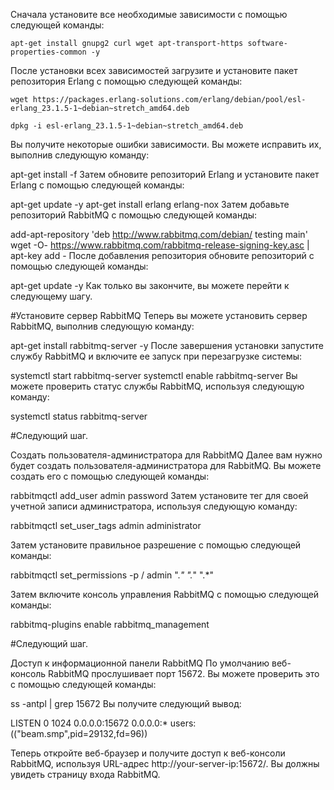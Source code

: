 Сначала установите все необходимые зависимости с помощью следующей команды:

```
apt-get install gnupg2 curl wget apt-transport-https software-properties-common -y
```

После установки всех зависимостей загрузите и установите пакет репозитория Erlang с помощью следующей команды:

```
wget https://packages.erlang-solutions.com/erlang/debian/pool/esl-erlang_23.1.5-1~debian~stretch_amd64.deb

dpkg -i esl-erlang_23.1.5-1~debian~stretch_amd64.deb
```
Вы получите некоторые ошибки зависимости. Вы можете исправить их, выполнив следующую команду:

apt-get install -f
Затем обновите репозиторий Erlang и установите пакет Erlang с помощью следующей команды:

apt-get update -y
apt-get install erlang erlang-nox
Затем добавьте репозиторий RabbitMQ с помощью следующей команды:

add-apt-repository 'deb http://www.rabbitmq.com/debian/ testing main'
wget -O- https://www.rabbitmq.com/rabbitmq-release-signing-key.asc | apt-key add -
После добавления репозитория обновите репозиторий с помощью следующей команды:

apt-get update -y
Как только вы закончите, вы можете перейти к следующему шагу.

#Установите сервер RabbitMQ
Теперь вы можете установить сервер RabbitMQ, выполнив следующую команду:

apt-get install rabbitmq-server -y
После завершения установки запустите службу RabbitMQ и включите ее запуск при перезагрузке системы:

systemctl start rabbitmq-server
systemctl enable rabbitmq-server
Вы можете проверить статус службы RabbitMQ, используя следующую команду:

systemctl status rabbitmq-server

#Cледующий шаг.

Создать пользователя-администратора для RabbitMQ
Далее вам нужно будет создать пользователя-администратора для RabbitMQ. Вы можете создать его с помощью следующей команды:

rabbitmqctl add_user admin password
Затем установите тег для своей учетной записи администратора, используя следующую команду:

rabbitmqctl set_user_tags admin administrator

Затем установите правильное разрешение с помощью следующей команды:

rabbitmqctl set_permissions -p / admin ".*" ".*" ".*"

Затем включите консоль управления RabbitMQ с помощью следующей команды:

rabbitmq-plugins enable rabbitmq_management


#Следующий шаг.

Доступ к информационной панели RabbitMQ
По умолчанию веб-консоль RabbitMQ прослушивает порт 15672. Вы можете проверить это с помощью следующей команды:

ss -antpl | grep 15672
Вы получите следующий вывод:

LISTEN 0      1024              0.0.0.0:15672      0.0.0.0:*    users:(("beam.smp",pid=29132,fd=96))    

Теперь откройте веб-браузер и получите доступ к веб-консоли RabbitMQ, используя URL-адрес http://your-server-ip:15672/. Вы должны увидеть страницу входа RabbitMQ.


